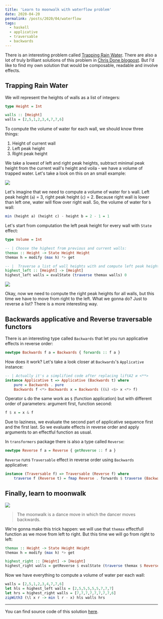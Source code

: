 ```yaml
---
title: 'Learn to moonwalk with waterflow problem'
date: 2020-04-20
permalink: /posts/2020/04/waterflow
tags:
  - haskell
  - applicative
  - traversable
  - backwards
---
```


There is an interesting problem called [Trapping Rain Water](https://codepumpkin.com/trapping-rain-water-algorithm-problem/). There are also a lot of truly brilliant solutions of this problem in [Chris Done blogpost](https://chrisdone.com/posts/twitter-problem-loeb/). But I'd like to find my own solution that would be composable, readable and involve effects.

Trapping Rain Water
--------------------------------------------------------------------------------

We will represent the heights of walls as a list of integers:

```haskell
type Height = Int

walls :: [Height]
walls = [2,5,1,2,3,4,7,7,6]
```

To compute the volume of water for each wall, we should know three things:
1. Height of current wall
2. Left peak height
2. Right peak height

We take a lowest of left and right peak heights, subtract minimal peak height from the current wall's height and voila - we have a volume of trapped water. Let's take a look on this on an small example:

![](http://iokasimov.github.io/images/vxrv2bwv1_-pf7zswqf33gxerhi.png)

Let's imagine that we need to compute a volume of water for `b` wall. Left peak height (`a`) = 3, right peak height (`c`) = 2. Because right wall is lower than left one, water will flow over right wall. So, the volume of water for `b` wall:

```haskell
min (height a) (height c) - height b = 2 - 1 = 1
```

Let's start from computation the left peak height for every wall with `State` effect:

```haskell
type Volume = Int

-- | Choose the highest from previous and current walls:
themax :: Height -> State Height Height
themax h = modify (max h) *> get

-- |  Traverse a list of wall heights with and compute left peak heights:
highest_left :: [Height] -> [Height]
highest_left walls = evalState (traverse themax walls) 0
```

![](http://iokasimov.github.io/images/qtlpympmjtpnnrcdufjdiq7xumc.png)

Okay, now we need to compute the right peak heights for all walls, but this time we have to move from right to the left. What we gonna do? Just to reverse a list? There is a more interesting way.

Backwards applicative and Reverse traversable functors
--------------------------------------------------------------------------------

There is an interesting type called `Backwards` that let you run applicative effects in reverse order:

```haskell
newtype Backwards f a = Backwards { forwards :: f a }
```

How does it work? Let's take a look closer at `Backwards`'s `Applicative` instance:

```haskell
-- | Actually it's a simplified code after replacing liftA2 и <**>
instance Applicative t => Applicative (Backwards t) where
    pure = Backwards . pure
    Backwards f <*> Backwards x = Backwards ((&) <$> x <*> f)
```

Operator `&` do the same work as `$` (function application) but with different order of parameters: argument first, function second:

```haskell
f $ x = x & f
```

Due to laziness, we evaluate the second part of applicative sequence first and the first last. So we evaluate effects in reverse order and apply arguments to an effectful function as usual.

In `transformers` package there is also a type called `Reverse`:

```haskell
newtype Reverse f a = Reverse { getReverse :: f a }
```

`Reverse` runs `Traversable` effect in reverse order using `Backwards` applicative:

```haskell
instance (Traversable f) => Traversable (Reverse f) where
    traverse f (Reverse t) = fmap Reverse . forwards $ traverse (Backwards . f) t
```

Finally, learn to moonwalk
--------------------------------------------------------------------------------

![](http://iokasimov.github.io/images/moonwalk.gif)

> The moonwalk is a dance move in which the dancer moves backwards.

We're gonna make this trick happen: we will use that `themax` effectfull function as we move from left to right. But this time we will go from right to left:

```haskell
themax :: Height -> State Height Height
themax h = modify (max h) *> get

highest_right :: [Height] -> [Height]
highest_right walls = getReverse $ evalState (traverse themax $ Reverse walls)
```
Now we have everything to compute a volume of water per each wall:

```haskell
walls = [2,5,1,2,3,4,7,7,6]
let hls = highest_left walls = [2,5,5,5,5,5,7,7,7]
let hrs = highest_right walls = [7,7,7,7,7,7,7,7,6]
zipWith3 (\l x r -> min l r - x) hls walls hrs
```
--------------------------------------------------------------------------------

You can find source code of this solution [here](https://github.com/iokasimov/experiments/blob/master/base/Waterflow.hs).
